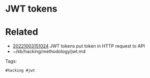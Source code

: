 # JWT tokens

# Related

- [20221003151024](/zet/20221003151024/README.md) JWT tokens put token in HTTP request to API
- ~/kb/hacking/methodology/jwt.md

Tags:

    #hacking #jwt 
